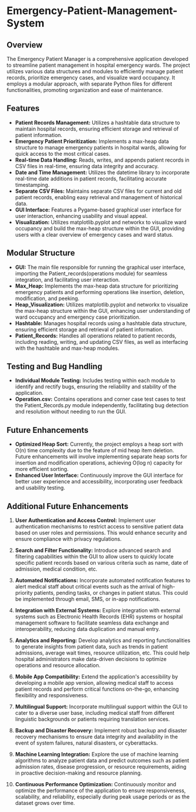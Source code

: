# Emergency-Patient-Management-System

## Overview
The Emergency Patient Manager is a comprehensive application developed to streamline patient management in hospital emergency wards. The project utilizes various data structures and modules to efficiently manage patient records, prioritize emergency cases, and visualize ward occupancy. It employs a modular approach, with separate Python files for different functionalities, promoting organization and ease of maintenance.

## Features
- **Patient Records Management:** Utilizes a hashtable data structure to maintain hospital records, ensuring efficient storage and retrieval of patient information.
- **Emergency Patient Prioritization:** Implements a max-heap data structure to manage emergency patients in hospital wards, allowing for quick access to the most critical cases.
- **Real-time Data Handling:** Reads, writes, and appends patient records in CSV files in real-time, ensuring data integrity and accuracy.
- **Date and Time Management:** Utilizes the datetime library to incorporate real-time date additions in patient records, facilitating accurate timestamping.
- **Separate CSV Files:** Maintains separate CSV files for current and old patient records, enabling easy retrieval and management of historical data.
- **GUI Interface:** Features a Pygame-based graphical user interface for user interaction, enhancing usability and visual appeal.
- **Visualization:** Utilizes matplotlib.pyplot and networkx to visualize ward occupancy and build the max-heap structure within the GUI, providing users with a clear overview of emergency cases and ward status.

## Modular Structure
- **GUI:** The main file responsible for running the graphical user interface, importing the Patient_records(operations module) for seamless integration, and facilitating user interaction.
- **Max_Heap:** Implements the max-heap data structure for prioritizing emergency patients and performing operations like insertion, deletion, modification, and peeking.
- **Heap_Visualization:** Utilizes matplotlib.pyplot and networkx to visualize the max-heap structure within the GUI, enhancing user understanding of ward occupancy and emergency case prioritization.
- **Hashtable:** Manages hospital records using a hashtable data structure, ensuring efficient storage and retrieval of patient information.
- **Patient_Records:** Handles all operations related to patient records, including reading, writing, and updating CSV files, as well as interfacing with the hashtable and max-heap modules.
  
## Testing and Bug Handling
- **Individual Module Testing:** Includes testing within each module to identify and rectify bugs, ensuring the reliability and stability of the application.
- **Operation.csv:** Contains operations and corner case test cases to test the Patient_Records.py module independently, facilitating bug detection and resolution without needing to run the GUI.

## Future Enhancements
- **Optimized Heap Sort:** Currently, the project employs a heap sort with O(n) time complexity due to the feature of mid heap item deletion. Future enhancements will involve implementing separate heap sorts for insertion and modification operations, achieving O(log n) capacity for more efficient sorting.
- **Enhanced User Interface:** Continuously improve the GUI interface for better user experience and accessibility, incorporating user feedback and usability testing.

## Additional Future Enhancements

1. **User Authentication and Access Control:** Implement user authentication mechanisms to restrict access to sensitive patient data based on user roles and permissions. This would enhance security and ensure compliance with privacy regulations.

2. **Search and Filter Functionality:** Introduce advanced search and filtering capabilities within the GUI to allow users to quickly locate specific patient records based on various criteria such as name, date of admission, medical condition, etc.

3. **Automated Notifications:** Incorporate automated notification features to alert medical staff about critical events such as the arrival of high-priority patients, pending tasks, or changes in patient status. This could be implemented through email, SMS, or in-app notifications.

4. **Integration with External Systems:** Explore integration with external systems such as Electronic Health Records (EHR) systems or hospital management software to facilitate seamless data exchange and interoperability, reducing data duplication and manual entry.

5. **Analytics and Reporting:** Develop analytics and reporting functionalities to generate insights from patient data, such as trends in patient admissions, average wait times, resource utilization, etc. This could help hospital administrators make data-driven decisions to optimize operations and resource allocation.

6. **Mobile App Compatibility:** Extend the application's accessibility by developing a mobile app version, allowing medical staff to access patient records and perform critical functions on-the-go, enhancing flexibility and responsiveness.

7. **Multilingual Support:** Incorporate multilingual support within the GUI to cater to a diverse user base, including medical staff from different linguistic backgrounds or patients requiring translation services.

8. **Backup and Disaster Recovery:** Implement robust backup and disaster recovery mechanisms to ensure data integrity and availability in the event of system failures, natural disasters, or cyberattacks.

9. **Machine Learning Integration:** Explore the use of machine learning algorithms to analyze patient data and predict outcomes such as patient admission rates, disease progression, or resource requirements, aiding in proactive decision-making and resource planning.

10. **Continuous Performance Optimization:** Continuously monitor and optimize the performance of the application to ensure responsiveness, scalability, and reliability, especially during peak usage periods or as the dataset grows over time.

